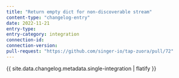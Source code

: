 ```yaml
---
title: "Return empty dict for non-discoverable stream"
content-type: "changelog-entry"
date: 2022-11-21
entry-type: 
entry-category: integration
connection-id: 
connection-version: 
pull-request: "https://github.com/singer-io/tap-zuora/pull/72"
---
```

{{ site.data.changelog.metadata.single-integration | flatify }}
